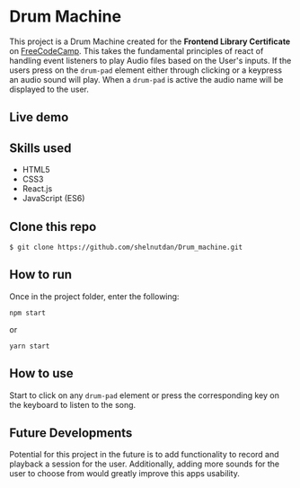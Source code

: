 # Drum Machine

This project is a Drum Machine created for the **Frontend Library Certificate** on [FreeCodeCamp](https://learn.freecodecamp.org/). This takes the fundamental principles of react of handling event listeners to play Audio files based on the User's inputs. If the users press on the `drum-pad` element either through clicking or a keypress an audio sound will play. When a `drum-pad` is active the audio name will be displayed to the user.

## Live demo
[//]: # (live demo goes here)
## Skills used
 - HTML5
 - CSS3
 - React.js
 - JavaScript (ES6)

## Clone this repo

```
$ git clone https://github.com/shelnutdan/Drum_machine.git
```

## How to run
Once in the project folder, enter the following:
```
npm start
```
or
```
yarn start
```

## How to use
Start to click on any `drum-pad` element or press the corresponding key on the keyboard to listen to the song.

## Future Developments
Potential for this project in the future is to add functionality to record and playback a session for the user. Additionally, adding more sounds for the user to choose from would greatly improve this apps usability.
